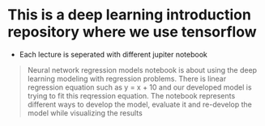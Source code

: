 # This is a deep learning introduction repository where we use tensorflow

* Each lecture is seperated with different jupiter notebook

> Neural network regression models notebook is about using the deep learning modeling with regression problems. There is linear regression equation such as y = x + 10 and our developed model is trying to fit this reqression equation. The notebook represents different ways to develop the model, evaluate it and re-develop the model while visualizing the results
